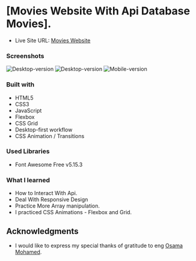 # [Movies Website With Api Database Movies].

- Live Site URL: [Movies Website](https://flavasava2022.github.io/movies-website/)

### Screenshots
![Desktop-version](https://github.com/flavasava2022/movies-website/blob/main/resources/screencapture-127-0-0-1-5500-index-html-2023-07-10-02_14_54.png)
![Desktop-version](https://github.com/flavasava2022/movies-website/blob/main/resources/Untitled.png)
![Mobile-version](https://github.com/flavasava2022/movies-website/blob/main/resources/screencapture-127-0-0-1-5500-index-html-2023-07-10-02_16_12.png)




### Built with

- HTML5
- CSS3
- JavaScript
- Flexbox
- CSS Grid
- Desktop-first workflow
- CSS Animation / Transitions

### Used Libraries

- Font Awesome Free v5.15.3

### What I learned

- How to Interact With Api.
- Deal With Responsive Design
- Practice More Array manipulation.
- I practiced CSS Animations - Flexbox and Grid.


## Acknowledgments
- I would like to express my special thanks of gratitude to eng [Osama Mohamed](https://github.com/OsamaElzero).

